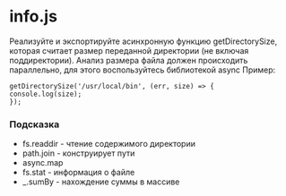 # info.js
Реализуйте и экспортируйте асинхронную функцию getDirectorySize, которая считает размер переданной директории
(не включая поддиректории). Анализ размера файла должен происходить параллельно,
для этого воспользуйтесь библиотекой async
Пример:

```import { getDirectorySize } from './info.js';
getDirectorySize('/usr/local/bin', (err, size) => {
console.log(size);
});
```

### Подсказка
- fs.readdir - чтение содержимого директории
- path.join - конструирует пути
- async.map
- fs.stat - информация о файле
- _.sumBy - нахождение суммы в массиве
